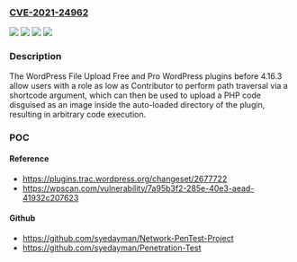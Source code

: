 ### [CVE-2021-24962](https://cve.mitre.org/cgi-bin/cvename.cgi?name=CVE-2021-24962)
![](https://img.shields.io/static/v1?label=Product&message=WordPress%20File%20Upload%20Pro&color=blue)
![](https://img.shields.io/static/v1?label=Product&message=WordPress%20File%20Upload&color=blue)
![](https://img.shields.io/static/v1?label=Version&message=4.16.3%3C%204.16.3%20&color=brighgreen)
![](https://img.shields.io/static/v1?label=Vulnerability&message=CWE-22%20Improper%20Limitation%20of%20a%20Pathname%20to%20a%20Restricted%20Directory%20('Path%20Traversal')&color=brighgreen)

### Description

The WordPress File Upload Free and Pro WordPress plugins before 4.16.3 allow users with a role as low as Contributor to perform path traversal via a shortcode argument, which can then be used to upload a PHP code disguised as an image inside the auto-loaded directory of the plugin, resulting in arbitrary code execution.

### POC

#### Reference
- https://plugins.trac.wordpress.org/changeset/2677722
- https://wpscan.com/vulnerability/7a95b3f2-285e-40e3-aead-41932c207623

#### Github
- https://github.com/syedayman/Network-PenTest-Project
- https://github.com/syedayman/Penetration-Test

